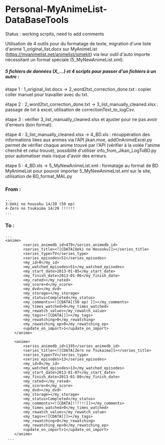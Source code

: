 # Personal-MyAnimeList-DataBaseTools
Status : working scrpits, need to add comments

Utilisation de 4 outils pour du formatage de texte, migration d'une liste d'anime 1_original_list.docx sur MyAnimeList (https://myanimelist.net/animelist/simekit) via leur outil d'auto importe nécessitant un format spéciale (5_MyNewAnimeList.xml).

##### 5 fichiers de données (X_...) et 4 scripts pour passer d'un fichiers à un autre :

étape 1 : 1_original_list.docx -> 2_word2txt_correction_done.txt : copier coller manuel pour travailler avec du txt.

étape 2 : 2_word2txt_correction_done.txt -> 3_list_manually_cleaned.xlsx : passage de txt à excel, utilisation de correctionText_to_logCsv.

étape 3 : vérifier 3_list_manually_cleaned.xlsx et ajuster pour ne pas avoir d'erreurs (bon format).

étape 4 : 3_list_manually_cleaned.xlsx -> 4_BD.xls : récuppération des informations liées aux animes via l'API jikan.moe, addOnAnimeExcel.py permet de vérifier chaque anime trouvé par l'API (vérifier à la volée l'anime cherché et celui trouvé), possiblité d'utiliser info_from_Jikan_LogToBD.py pour automatiser mais risque d'avoir des erreurs.

étape 5 : 4_BD.xls -> 5_MyNewAnimeList.xml : formatage au format de BD MyAnimeList pour pouvoir importer 5_MyNewAnimeList.xml sur le site, utilisation de BD_format_MAL.py


### From :
```
...
3-Ueki no housoku 14/20 (50 ep) 
4-Zero no tsukaima 14/20 !!!!!!
...
```

### To : 
```
...
<anime>
		<series_animedb_id>479</series_animedb_id>
		<series_title><![CDATA[Ueki no Housoku]]></series_title>
		<series_type>TV</series_type>
		<series_episodes>51</series_episodes>
		<my_id>0</my_id>
		<my_watched_episodes>51</my_watched_episodes>
		<my_start_date>2013-01-05</my_start_date>
		<my_finish_date>2013-01-06</my_finish_date>
		<my_rated></my_rated>
		<my_score>4</my_score>
		<my_dvd></my_dvd>
		<my_storage></my_storage>
		<my_status>Completed</my_status>
		<my_comments><![CDATA[(50 ep) ]]></my_comments>
		<my_times_watched>0</my_times_watched>
		<my_rewatch_value></my_rewatch_value>
		<my_tags><![CDATA[]]></my_tags>
		<my_rewatching>0</my_rewatching>
		<my_rewatching_ep>0</my_rewatching_ep>
		<update_on_import>1</update_on_import>
	</anime>

	<anime>
		<series_animedb_id>1195</series_animedb_id>
		<series_title><![CDATA[Zero no Tsukaima]]></series_title>
		<series_type>TV</series_type>
		<series_episodes>13</series_episodes>
		<my_id>0</my_id>
		<my_watched_episodes>13</my_watched_episodes>
		<my_start_date>2013-01-07</my_start_date>
		<my_finish_date>2013-01-08</my_finish_date>
		<my_rated></my_rated>
		<my_score>4</my_score>
		<my_dvd></my_dvd>
		<my_storage></my_storage>
		<my_status>Completed</my_status>
		<my_comments><![CDATA[!!!!!!]]></my_comments>
		<my_times_watched>0</my_times_watched>
		<my_rewatch_value></my_rewatch_value>
		<my_tags><![CDATA[]]></my_tags>
		<my_rewatching>0</my_rewatching>
		<my_rewatching_ep>0</my_rewatching_ep>
		<update_on_import>1</update_on_import>
	</anime>
 ...
```
